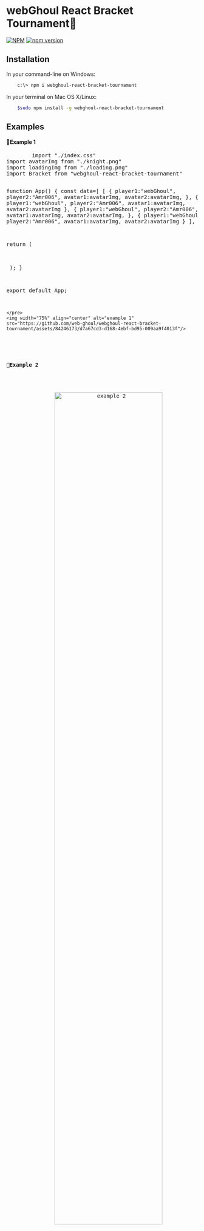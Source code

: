 
# webGhoul React Bracket Tournament💯

[![NPM](https://nodei.co/npm/webghoul-react-bracket-tournament.png)](https://nodei.co/npm/webghoul-react-bracket-tournament/)
[![npm version](https://img.shields.io/npm/v/webghoul-react-bracket-tournament.svg?style=flat-square)](https://www.npmjs.com/package/webghoul-react-bracket-tournament)
## Installation

In your command-line on Windows:

```bash
    c:\> npm i webghoul-react-bracket-tournament
```

In your terminal on Mac OS X/Linux:

```bash
    $sudo npm install -g webghoul-react-bracket-tournament
```

## Examples
<h4>📌Example 1</h4>
<p align="center">
    <pre>
        import "./index.css"
import avatarImg from "./knight.png"
import loadingImg from "./loading.png"
import Bracket from "webghoul-react-bracket-tournament"

function App() {
  const data=[
    [
      {
        player1:"webGhoul",
        player2:"Amr006",
        avatar1:avatarImg,
        avatar2:avatarImg,
      },
      {
        player1:"webGhoul",
        player2:"Amr006",
        avatar1:avatarImg,
        avatar2:avatarImg
      },
      {
        player1:"webGhoul",
        player2:"Amr006",
        avatar1:avatarImg,
        avatar2:avatarImg,
      },
      {
        player1:"webGhoul",
        player2:"Amr006",
        avatar1:avatarImg,
        avatar2:avatarImg
      }
    ],
  ]

  return (
    <div className="App">
      <Bracket nodes={data} loadingImg={loadingImg}/>
    </div>
  );
}

export default App;

    </pre>
    <img width="75%" align="center" alt="example 1" src="https://github.com/web-ghoul/webghoul-react-bracket-tournament/assets/84246173/d7a67cd3-d168-4ebf-bd95-009aa9f4013f"/>
</p>
<h4>📌Example 2</h4>
<p align="center">
    <img width="75%"   alt="example 2" src="https://github.com/web-ghoul/webghoul-react-bracket-tournament/assets/84246173/f20d1290-f385-421f-b64b-fd762687f136"/>
</p>
## Contributing!



Cordova is an open source Apache project and contributors are needed to keep this project moving forward. Learn more on
[how to contribute on our website][contribute].

## Reporting Issues

If you find issues with the Cordova CLI, please follow our guidelines for [reporting issues]. Please bear in mind that most of `cordova-cli`'s functionality is implemented in [cordova-lib], so that could be the place to report your issue.
Platform-specific issues should be reported in the relevant repositories, such as [cordova-android] and [cordova-ios].

[Overview of Cordova]: http://cordova.apache.org/docs/en/latest/guide/overview/
[Create your first Cordova app]: http://cordova.apache.org/docs/en/latest/guide/cli/index.html
[Reference docs]: http://cordova.apache.org/docs/en/latest/cordova-cli/index.html
[Supported platforms]: http://cordova.apache.org/docs/en/latest/guide/support/index.html
[Project directory structure]: http://cordova.apache.org/docs/en/latest/cordova-cli/index.html#directory-structure
[Contribute]: http://cordova.apache.org/contribute/
[Reporting issues]: http://cordova.apache.org/contribute/issues.html
[cordova-lib]: https://github.com/apache/cordova-lib
[cordova-android]: https://github.com/apache/cordova-android
[cordova-ios]: https://github.com/apache/cordova-ios
